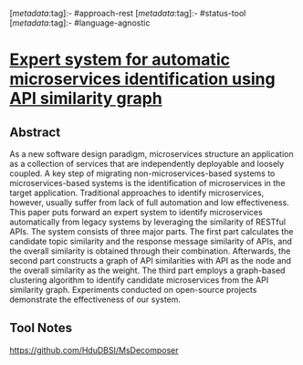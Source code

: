 <!-- deno-fmt-ignore-start -->

[_metadata_:tag]:- #approach-rest
[_metadata_:tag]:- #status-tool
[_metadata_:tag]:- #language-agnostic

<!-- deno-fmt-ignore-end -->

# [Expert system for automatic microservices identification using API similarity graph](https://doi.org/10.1111/exsy.13158)

## Abstract

As a new software design paradigm, microservices structure an application as a
collection of services that are independently deployable and loosely coupled. A
key step of migrating non-microservices-based systems to microservices-based
systems is the identification of microservices in the target application.
Traditional approaches to identify microservices, however, usually suffer from
lack of full automation and low effectiveness. This paper puts forward an expert
system to identify microservices automatically from legacy systems by leveraging
the similarity of RESTful APIs. The system consists of three major parts. The
first part calculates the candidate topic similarity and the response message
similarity of APIs, and the overall similarity is obtained through their
combination. Afterwards, the second part constructs a graph of API similarities
with API as the node and the overall similarity as the weight. The third part
employs a graph-based clustering algorithm to identify candidate microservices
from the API similarity graph. Experiments conducted on open-source projects
demonstrate the effectiveness of our system.

## Tool Notes

https://github.com/HduDBSI/MsDecomposer
